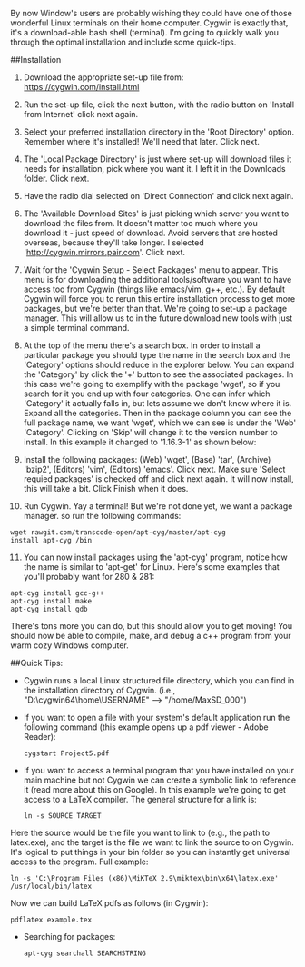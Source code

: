 By now Window's users are probably wishing they could have one of those wonderful Linux terminals on their home computer. Cygwin is exactly that, it's a download-able bash shell (terminal). I'm going to quickly walk you through the optimal installation and include some quick-tips.

##Installation

1. Download the appropriate set-up file from: https://cygwin.com/install.html

2. Run the set-up file, click the next button, with the radio button on 'Install from Internet' click next again.

3. Select your preferred installation directory in the 'Root Directory' option. Remember where it's installed! We'll need that later. Click next.

4. The 'Local Package Directory' is just where set-up will download files it needs for installation, pick where you want it. I left it in the Downloads folder. Click next.

5. Have the radio dial selected on 'Direct Connection' and click next again.

6. The 'Available Download Sites' is just picking which server you want to download the files from. It doesn't matter too much where you download it - just speed of download. Avoid servers that are hosted overseas, because they'll take longer. I selected 'http://cygwin.mirrors.pair.com'. Click next.

7. Wait for the 'Cygwin Setup - Select Packages' menu to appear. This menu is for downloading the additional tools/software you want to have access too from Cygwin (things like emacs/vim, g++, etc.). By default Cygwin will force you to rerun this entire installation process to get more packages, but we're better than that. We're going to set-up a package manager. This will allow us to in the future download new tools with just a simple terminal command.

8. At the top of the menu there's a search box. In order to install a particular package you should type the name in the search box and the 'Category' options should reduce in the explorer below. You can expand the 'Category' by click the '+' button to see the associated packages. In this case we're going to exemplify with the package 'wget', so if you search for it you end up with four categories. One can infer which 'Category' it actually falls in, but lets assume we don't know where it is. Expand all the categories. Then in the package column you can see the full package name, we want 'wget', which we can see is under the 'Web' 'Category'. Clicking on 'Skip' will change it to the version number to install. In this example it changed to '1.16.3-1' as shown below:

9. Install the following packages: (Web) 'wget', (Base) 'tar', (Archive) 'bzip2', (Editors) 'vim', (Editors) 'emacs'. Click next. Make sure 'Select requied packages' is checked off and click next again. It will now install, this will take a bit. Click Finish when it does.

10. Run Cygwin. Yay a terminal! But we're not done yet, we want a package manager. so run the following commands:
  ```
  wget rawgit.com/transcode-open/apt-cyg/master/apt-cyg
  install apt-cyg /bin
  ```
11. You can now install packages using the 'apt-cyg' program, notice how the name is similar to 'apt-get' for Linux. Here's some examples that you'll probably want for 280 & 281:

  ```
  apt-cyg install gcc-g++
  apt-cyg install make
  apt-cyg install gdb
  ```

There's tons more you can do, but this should allow you to get moving! You should now be able to compile, make, and debug a c++ program from your warm cozy Windows computer.


##Quick Tips:
- Cygwin runs a local Linux structured file directory, which you can find in the installation directory of Cygwin. (i.e., "D:\cygwin64\home\USERNAME\" --> "/home/MaxSD_000")

- If you want to open a file with your system's default application run the following command (this example opens up a pdf viewer - Adobe Reader):
  ```
  cygstart Project5.pdf
  ```

- If you want to access a terminal program that you have installed on your main machine but not Cygwin we can create a symbolic link to reference it (read more about this on Google). In this example we're going to get access to a LaTeX compiler. The general structure for a link is:
  ```
  ln -s SOURCE TARGET
  ```
Here the source would be the file you want to link to (e.g., the path to latex.exe), and the target is the file we want to link the source to on Cygwin. It's logical to put things in your bin folder so you can instantly get universal access to the program. Full example:
  ```
  ln -s 'C:\Program Files (x86)\MiKTeX 2.9\miktex\bin\x64\latex.exe'  /usr/local/bin/latex
  ```
Now we can build LaTeX pdfs as follows (in Cygwin):
  ```
  pdflatex example.tex
  ```

- Searching for packages:
  ```
  apt-cyg searchall SEARCHSTRING
  ```

